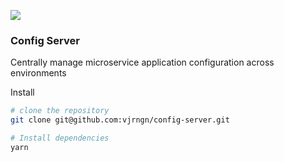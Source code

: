 ![](https://github.com/vjrngn/config-server/actions/workflows/node.js.yml/badge.svg?branch=main)

### Config Server
Centrally manage microservice application configuration across environments

Install
```bash
# clone the repository
git clone git@github.com:vjrngn/config-server.git

# Install dependencies
yarn
```
